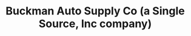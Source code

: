---
title: "Buckman Auto Supply Co (a Single Source, Inc company)"
url: /washington/buckman-auto-supply-co-a-single-source-inc-company/
shop: Farben
---